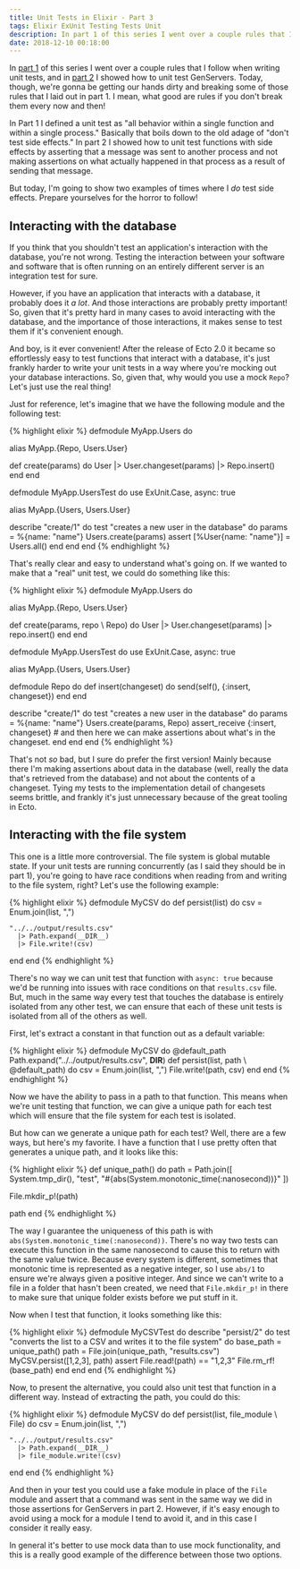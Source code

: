 ```yaml
---
title: Unit Tests in Elixir - Part 3
tags: Elixir ExUnit Testing Tests Unit
description: In part 1 of this series I went over a couple rules that I follow when writing unit tests, and in part 2 I showed how to unit test GenServers. Today, though, we're gonna be getting our hands dirty and breaking some of those rules that I laid out in part 1. I mean, what good are rules if you don't break them every now and then!
date: 2018-12-10 00:18:00
---
```


In [part 1](/unit-tests-in-elixir-part-1) of this series I went over a couple
rules that I follow when writing unit tests, and in
[part 2](/unit-tests-in-elixir-part-2) I showed how to unit test GenServers.
Today, though, we're gonna be getting our hands dirty and breaking some of those
rules that I laid out in part 1. I mean, what good are rules if you don't break
them every now and then!

In Part 1 I defined a unit test as "all behavior within a single function
and within a single process." Basically that boils down to the old adage of
"don't test side effects." In part 2 I showed how to unit test functions with
side effects by asserting that a message was sent to another process and not
making assertions on what actually happened in that process as a result of
sending that message.

But today, I'm going to show two examples of times where I _do_ test side
effects. Prepare yourselves for the horror to follow!

## Interacting with the database

If you think that you shouldn't test an application's interaction with the
database, you're not wrong. Testing the interaction between your software and
software that is often running on an entirely different server is an integration
test for sure.

However, if you have an application that interacts with a database, it probably
does it _a lot_. And those interactions are probably pretty important! So, given
that it's pretty hard in many cases to avoid interacting with the database, and
the importance of those interactions, it makes sense to test them if it's
convenient enough.

And boy, is it ever convenient! After the release of Ecto 2.0 it became so
effortlessly easy to test functions that interact with a database, it's just
frankly harder to write your unit tests in a way where you're mocking out your
database interactions. So, given that, why would you use a mock `Repo`? Let's
just use the real thing!

Just for reference, let's imagine that we have the following module and the
following test:

{% highlight elixir %}
defmodule MyApp.Users do

  alias MyApp.{Repo, Users.User}

  def create(params) do
    User
    |> User.changeset(params)
    |> Repo.insert()
  end
end

defmodule MyApp.UsersTest do
  use ExUnit.Case, async: true

  alias MyApp.{Users, Users.User}

  describe "create/1" do
    test "creates a new user in the database" do
      params = %{name: "name"}
      Users.create(params)
      assert [%User{name: "name"}] = Users.all()
    end
  end
end
{% endhighlight %}

That's really clear and easy to understand what's going on. If we wanted to make
that a "real" unit test, we could do something like this:

{% highlight elixir %}
defmodule MyApp.Users do

  alias MyApp.{Repo, Users.User}

  def create(params, repo \\ Repo) do
    User
    |> User.changeset(params)
    |> repo.insert()
  end
end

defmodule MyApp.UsersTest do
  use ExUnit.Case, async: true

  alias MyApp.{Users, Users.User}

  defmodule Repo do
    def insert(changeset) do
      send(self(), {:insert, changeset})
    end
  end

  describe "create/1" do
    test "creates a new user in the database" do
      params = %{name: "name"}
      Users.create(params, Repo)
      assert_receive {:insert, changeset}
      # and then here we can make assertions about what's in the changeset.
    end
  end
end
{% endhighlight %}

That's not _so_ bad, but I sure do prefer the first version! Mainly because
there I'm making assertions about data in the database (well, really the data
that's retrieved from the database) and not about the contents of a changeset.
Tying my tests to the implementation detail of changesets seems brittle, and
frankly it's just unnecessary because of the great tooling in Ecto.

## Interacting with the file system

This one is a little more controversial. The file system is global
mutable state. If your unit tests are running concurrently (as I said they
should be in part 1), you're going to have race conditions when reading from and
writing to the file system, right? Let's use the following example:

{% highlight elixir %}
defmodule MyCSV do
  def persist(list) do
    csv = Enum.join(list, ",")

    "../../output/results.csv"
      |> Path.expand(__DIR__)
      |> File.write!(csv)
  end
end
{% endhighlight %}

There's no way we can unit test that function with `async: true` because we'd be
running into issues with race conditions on that `results.csv` file. But, much
in the same way every test that touches the database is entirely isolated from
any other test, we can ensure that each of these unit tests is isolated from all
of the others as well.

First, let's extract a constant in that function out as a default variable:

{% highlight elixir %}
defmodule MyCSV do
  @default_path Path.expand("../../output/results.csv", __DIR__)
  def persist(list, path \\ @default_path) do
    csv = Enum.join(list, ",")
    File.write!(path, csv)
  end
end
{% endhighlight %}

Now we have the ability to pass in a path to that function. This means when
we're unit testing that function, we can give a unique path for each test which
will ensure that the file system for each test is isolated.

But how can we generate a unique path for each test? Well, there are a few ways,
but here's my favorite. I have a function that I use pretty often that generates
a unique path, and it looks like this:

{% highlight elixir %}
def unique_path() do
  path =
    Path.join([
      System.tmp_dir(),
      "test",
      "#{abs(System.monotonic_time(:nanosecond))}"
    ])

  File.mkdir_p!(path)

  path
end
{% endhighlight %}

The way I guarantee the uniqueness of this path is with
`abs(System.monotonic_time(:nanosecond))`. There's no way two tests can execute this
function in the same nanosecond to cause this to return with the same value
twice. Because every system is different, sometimes that monotonic time is
represented as a negative integer, so I use `abs/1` to ensure we're always given
a positive integer. And since we can't write to a file in a folder that hasn't
been created, we need that `File.mkdir_p!` in there to make sure that unique
folder exists before we put stuff in it.

Now when I test that function, it looks something like this:

{% highlight elixir %}
defmodule MyCSVTest do
  describe "persist/2" do
    test "converts the list to a CSV and writes it to the file system" do
      base_path = unique_path()
      path = File.join(unique_path, "results.csv")
      MyCSV.persist([1,2,3], path)
      assert File.read!(path) == "1,2,3"
      File.rm_rf!(base_path)
    end
  end
end
{% endhighlight %}

Now, to present the alternative, you could also unit test that function in a
different way. Instead of extracting the path, you could do this:

{% highlight elixir %}
defmodule MyCSV do
  def persist(list, file_module \\ File) do
    csv = Enum.join(list, ",")

    "../../output/results.csv"
      |> Path.expand(__DIR__)
      |> file_module.write!(csv)
  end
end
{% endhighlight %}

And then in your test you could use a fake module in place of the `File` module
and assert that a command was sent in the same way we did in those assertions for
GenServers in part 2. However, if it's easy enough to avoid using a mock for a
module I tend to avoid it, and in this case I consider it really easy.

In general it's better to use mock data than to use mock functionality, and this
is a really good example of the difference between those two options.
